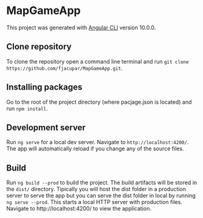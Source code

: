 # MapGameApp

This project was generated with [Angular CLI](https://github.com/angular/angular-cli) version 10.0.0.

## Clone repository

To clone the repository open a command line terminal and run `git clone https://github.com/fjacupar/MapGameApp.git`.

## Installing packages
Go to the root of the project directory (where pacjage.json is located) and run `npm install`.

## Development server

Run `ng serve` for a local dev server. Navigate to `http://localhost:4200/`. The app will automatically reload if you change any of the source files.

## Build

Run `ng build --prod` to build the project. The build artifacts will be stored in the `dist/` directory. Tipically you will host the dist folder in a production server to serve the app but you can serve the dist folder in local by running `ng serve --prod`. This starts a local HTTP server with production files. Navigate to http://localhost:4200/ to view the application.
